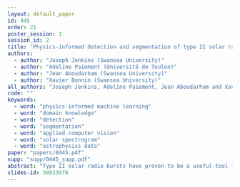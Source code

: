 ```yaml
---
layout: default_paper
id: 445
order: 21
poster_session: 1
session_id: 2
title: "Physics-informed detection and segmentation of type II solar radio bursts"
authors:
  - author: "Joseph Jenkins (Swansea University)"
  - author: "Adeline Paiement (Université de Toulon)"
  - author: "Jean Aboudarham (Swansea University)"
  - author: "Xavier Bonnin (Swansea University)"
all_authors: "Joseph Jenkins, Adeline Paiement, Jean Aboudarham and Xavier Bonnin"
code: ""
keywords:
  - word: "physics-informed machine learning"
  - word: "domain knowledge"
  - word: "detection"
  - word: "segmentation"
  - word: "applied computer vision"
  - word: "solar spectrogram"
  - word: "astrophysics data"
paper: "papers/0445.pdf"
supp: "supp/0445_supp.pdf"
abstract: "Type II solar radio bursts have proven to be a useful tool for gaining insights into the behaviour of complex solar events and for forecasting and mitigating their damages on Earth. In this work, we detect and segment the occurrence of type II bursts in solar radio spectrograms, thereby facilitating the extraction of parameters needed to gain insight into solar events. We utilise prior knowledge of how type II bursts drift through frequencies over time to assist with these tasks of detection and segmentation. A new adaptive Region of Interest (ROI) is proposed, to constrain the search to regions that follow the burst curvature at a given frequency. It comes with an implicit data normalisation that reduces the variance of burst appearance in the data, hence simplifying the learning process from small datasets. We demonstrate the effectiveness of our methodology using a simple and popular HOG and logistic regression detector and basic segmentation based on voting and background subtraction. On a custom dataset representative of different levels of solar activity, at a wavelength range where no other detection algorithm currently operates, our adaptive ROI significantly improves over traditional sliding windows. In future work, it may be applied to other, state-of-the-art, machine learning algorithms."
slides-id: 38933976
---
```

